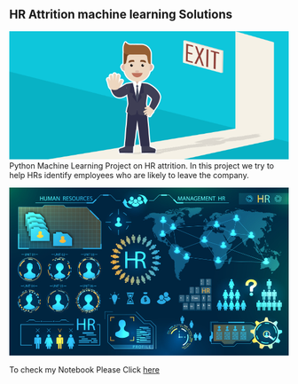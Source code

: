 ## HR Attrition machine learning Solutions
![enter image description here](https://github.com/sruthayanan/HR_Employee_Attrition/blob/main/Attrtion.png?raw=true)
Python Machine Learning Project on HR attrition. In this project we try to help HRs identify employees who are likely to leave the company.

![enter image description here](https://github.com/sruthayanan/HR_Employee_Attrition/blob/main/hr-analytics-10.jpg?raw=true)

To check my Notebook Please Click [here](https://github.com/sruthayanan/HR_Employee_Attrition/blob/main/HR_Analytics.ipynb)
